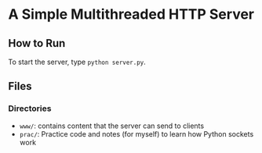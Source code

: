 # A Simple Multithreaded HTTP Server

## How to Run
To start the server, type `python server.py`.

## Files 

### Directories
* `www/`: contains content that the server can send to clients
* `prac/`: Practice code and notes (for myself) to learn how Python sockets work
